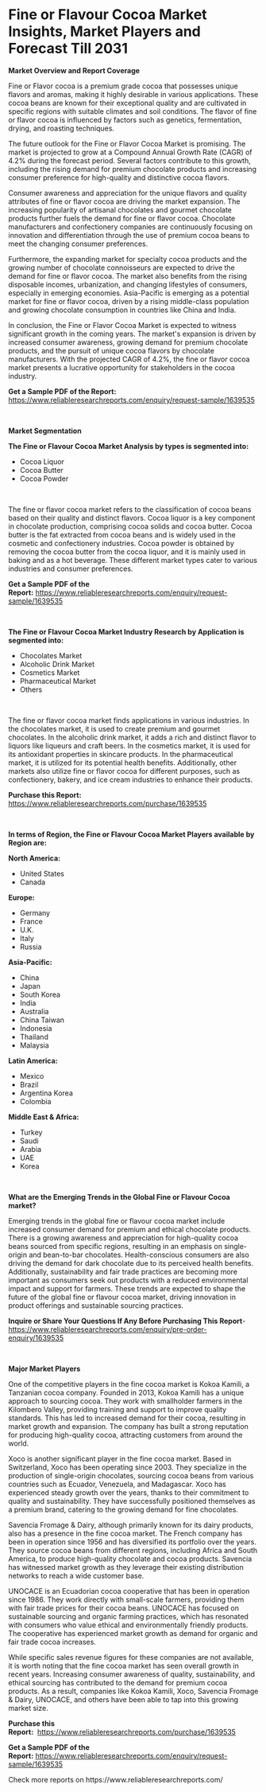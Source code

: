 <p><h1>Fine or Flavour Cocoa Market Insights, Market Players and Forecast Till 2031</h1></p><p><strong>Market Overview and Report Coverage</strong></p>
<p><p>Fine or Flavor cocoa is a premium grade cocoa that possesses unique flavors and aromas, making it highly desirable in various applications. These cocoa beans are known for their exceptional quality and are cultivated in specific regions with suitable climates and soil conditions. The flavor of fine or flavor cocoa is influenced by factors such as genetics, fermentation, drying, and roasting techniques.</p><p>The future outlook for the Fine or Flavor Cocoa Market is promising. The market is projected to grow at a Compound Annual Growth Rate (CAGR) of 4.2% during the forecast period. Several factors contribute to this growth, including the rising demand for premium chocolate products and increasing consumer preference for high-quality and distinctive cocoa flavors.</p><p>Consumer awareness and appreciation for the unique flavors and quality attributes of fine or flavor cocoa are driving the market expansion. The increasing popularity of artisanal chocolates and gourmet chocolate products further fuels the demand for fine or flavor cocoa. Chocolate manufacturers and confectionery companies are continuously focusing on innovation and differentiation through the use of premium cocoa beans to meet the changing consumer preferences.</p><p>Furthermore, the expanding market for specialty cocoa products and the growing number of chocolate connoisseurs are expected to drive the demand for fine or flavor cocoa. The market also benefits from the rising disposable incomes, urbanization, and changing lifestyles of consumers, especially in emerging economies. Asia-Pacific is emerging as a potential market for fine or flavor cocoa, driven by a rising middle-class population and growing chocolate consumption in countries like China and India.</p><p>In conclusion, the Fine or Flavor Cocoa Market is expected to witness significant growth in the coming years. The market's expansion is driven by increased consumer awareness, growing demand for premium chocolate products, and the pursuit of unique cocoa flavors by chocolate manufacturers. With the projected CAGR of 4.2%, the fine or flavor cocoa market presents a lucrative opportunity for stakeholders in the cocoa industry.</p></p>
<p><strong>Get a Sample PDF of the Report:</strong> <a href="https://www.reliableresearchreports.com/enquiry/request-sample/1639535">https://www.reliableresearchreports.com/enquiry/request-sample/1639535</a></p>
<p>&nbsp;</p>
<p><strong>Market Segmentation</strong></p>
<p><strong>The Fine or Flavour Cocoa Market Analysis by types is segmented into:</strong></p>
<p><ul><li>Cocoa Liquor</li><li>Cocoa Butter</li><li>Cocoa Powder</li></ul></p>
<p>&nbsp;</p>
<p><p>The fine or flavor cocoa market refers to the classification of cocoa beans based on their quality and distinct flavors. Cocoa liquor is a key component in chocolate production, comprising cocoa solids and cocoa butter. Cocoa butter is the fat extracted from cocoa beans and is widely used in the cosmetic and confectionery industries. Cocoa powder is obtained by removing the cocoa butter from the cocoa liquor, and it is mainly used in baking and as a hot beverage. These different market types cater to various industries and consumer preferences.</p></p>
<p><strong>Get a Sample PDF of the Report:</strong>&nbsp;<a href="https://www.reliableresearchreports.com/enquiry/request-sample/1639535">https://www.reliableresearchreports.com/enquiry/request-sample/1639535</a></p>
<p>&nbsp;</p>
<p><strong>The Fine or Flavour Cocoa Market Industry Research by Application is segmented into:</strong></p>
<p><ul><li>Chocolates Market</li><li>Alcoholic Drink Market</li><li>Cosmetics Market</li><li>Pharmaceutical Market</li><li>Others</li></ul></p>
<p>&nbsp;</p>
<p><p>The fine or flavor cocoa market finds applications in various industries. In the chocolates market, it is used to create premium and gourmet chocolates. In the alcoholic drink market, it adds a rich and distinct flavor to liquors like liqueurs and craft beers. In the cosmetics market, it is used for its antioxidant properties in skincare products. In the pharmaceutical market, it is utilized for its potential health benefits. Additionally, other markets also utilize fine or flavor cocoa for different purposes, such as confectionery, bakery, and ice cream industries to enhance their products.</p></p>
<p><strong>Purchase this Report:</strong>&nbsp; <a href="https://www.reliableresearchreports.com/purchase/1639535">https://www.reliableresearchreports.com/purchase/1639535</a></p>
<p>&nbsp;</p>
<p><strong>In terms of Region, the Fine or Flavour Cocoa Market Players available by Region are:</strong></p>
<p>
    <p> <strong> North America: </strong>
        <ul>
            <li>United States</li>
            <li>Canada</li>
        </ul>
        </p> 
    <p> <strong> Europe: </strong>
        <ul>
            <li>Germany</li>
            <li>France</li>
            <li>U.K.</li>
            <li>Italy</li>
            <li>Russia</li>
        </ul>
        </p> 
    <p> <strong> Asia-Pacific: </strong>
        <ul>
            <li>China</li>
            <li>Japan</li>
            <li>South Korea</li>
            <li>India</li>
            <li>Australia</li>
            <li>China Taiwan</li>
            <li>Indonesia</li>
            <li>Thailand</li>
            <li>Malaysia</li>
        </ul>
        </p> 
    <p> <strong> Latin America: </strong>
        <ul>
            <li>Mexico</li>
            <li>Brazil</li>
            <li>Argentina Korea</li>
            <li>Colombia</li>
        </ul>
        </p> 
    <p> <strong> Middle East & Africa: </strong>
        <ul>
            <li>Turkey</li>
            <li>Saudi</li>
            <li>Arabia</li>
            <li>UAE</li>
            <li>Korea</li>
        </ul>
    </p>
    </p>
<p>&nbsp;</p>
<p><strong>What are the Emerging Trends in the Global Fine or Flavour Cocoa market?</strong></p>
<p><p>Emerging trends in the global fine or flavour cocoa market include increased consumer demand for premium and ethical chocolate products. There is a growing awareness and appreciation for high-quality cocoa beans sourced from specific regions, resulting in an emphasis on single-origin and bean-to-bar chocolates. Health-conscious consumers are also driving the demand for dark chocolate due to its perceived health benefits. Additionally, sustainability and fair trade practices are becoming more important as consumers seek out products with a reduced environmental impact and support for farmers. These trends are expected to shape the future of the global fine or flavour cocoa market, driving innovation in product offerings and sustainable sourcing practices.</p></p>
<p><strong>Inquire or Share Your Questions If Any Before Purchasing This Report</strong>- <a href="https://www.reliableresearchreports.com/enquiry/pre-order-enquiry/1639535">https://www.reliableresearchreports.com/enquiry/pre-order-enquiry/1639535</a></p>
<p>&nbsp;</p>
<p><strong>Major Market Players</strong></p>
<p><p>One of the competitive players in the fine cocoa market is Kokoa Kamili, a Tanzanian cocoa company. Founded in 2013, Kokoa Kamili has a unique approach to sourcing cocoa. They work with smallholder farmers in the Kilombero Valley, providing training and support to improve quality standards. This has led to increased demand for their cocoa, resulting in market growth and expansion. The company has built a strong reputation for producing high-quality cocoa, attracting customers from around the world.</p><p>Xoco is another significant player in the fine cocoa market. Based in Switzerland, Xoco has been operating since 2003. They specialize in the production of single-origin chocolates, sourcing cocoa beans from various countries such as Ecuador, Venezuela, and Madagascar. Xoco has experienced steady growth over the years, thanks to their commitment to quality and sustainability. They have successfully positioned themselves as a premium brand, catering to the growing demand for fine chocolates.</p><p>Savencia Fromage & Dairy, although primarily known for its dairy products, also has a presence in the fine cocoa market. The French company has been in operation since 1956 and has diversified its portfolio over the years. They source cocoa beans from different regions, including Africa and South America, to produce high-quality chocolate and cocoa products. Savencia has witnessed market growth as they leverage their existing distribution networks to reach a wide customer base.</p><p>UNOCACE is an Ecuadorian cocoa cooperative that has been in operation since 1986. They work directly with small-scale farmers, providing them with fair trade prices for their cocoa beans. UNOCACE has focused on sustainable sourcing and organic farming practices, which has resonated with consumers who value ethical and environmentally friendly products. The cooperative has experienced market growth as demand for organic and fair trade cocoa increases.</p><p>While specific sales revenue figures for these companies are not available, it is worth noting that the fine cocoa market has seen overall growth in recent years. Increasing consumer awareness of quality, sustainability, and ethical sourcing has contributed to the demand for premium cocoa products. As a result, companies like Kokoa Kamili, Xoco, Savencia Fromage & Dairy, UNOCACE, and others have been able to tap into this growing market size.</p></p>
<p><strong>Purchase this Report:</strong>&nbsp;&nbsp;<a href="https://www.reliableresearchreports.com/purchase/1639535">https://www.reliableresearchreports.com/purchase/1639535</a></p>
<p></p>
<p><strong>Get a Sample PDF of the Report:</strong>&nbsp;<a href="https://www.reliableresearchreports.com/enquiry/request-sample/1639535">https://www.reliableresearchreports.com/enquiry/request-sample/1639535</a></p>
<p>Check more reports on https://www.reliableresearchreports.com/</p>